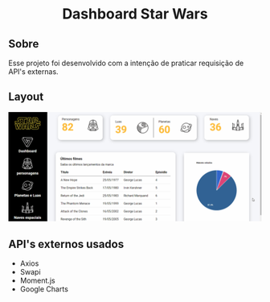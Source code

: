 # <p align="center"> Dashboard Star Wars </p>

## Sobre
Esse projeto foi desenvolvido com a intenção de praticar requisição de API's externas.



## Layout
<img src="/assets/dashbord-star-wars.gif">

## API's externos usados

<ul>
	<li>Axios</li>
  <li>Swapi</li>
  <li>Moment.js</li>
  <li>Google Charts</li>
</ul>
	
